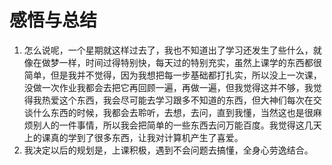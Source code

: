 

# 感悟与总结



1. 怎么说呢，一个星期就这样过去了，我也不知道出了学习还发生了些什么，就像在做梦一样，时间过得特别快，每天过的特别充实，虽然上课学的东西都很简单，但是我并不觉得，因为我想把每一步基础都打扎实，所以没上一次课，没做一次作业我都会去把它再回顾一遍，再做一遍，但我觉得这并不够，我觉得我热爱这个东西，我会尽可能去学习跟多不知道的东西，但大神们每次在交谈什么东西的时候，我都会去聆听，去想，去问，直到我懂，当然这也是很麻烦别人的一件事情，所以我会把简单的一些东西去问万能百度。我觉得这几天上的课真的学到了很多东西，让我对计算机产生了喜爱。
2. 我决定以后的规划是，上课积极，遇到不会问题去搞懂，全身心劳逸结合。